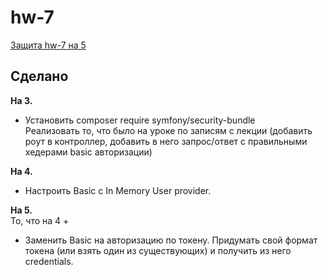 # hw-7

[Защита hw-7 на 5](https://drive.google.com/file/d/1BIes0YGLMfHz3kvWOZk1MAQLHumJoNS2/view?usp=sharing)

## Сделано

**На 3.**  
- Установить composer require symfony/security-bundle  
Реализовать то, что было на уроке по записям с лекции (добавить роут в контроллер, добавить в него запрос/ответ с правильными хедерами basic авторизации)

**На 4.**  
- Настроить Basic с In Memory User provider.

**На 5.**  
То, что на 4 +  
- Заменить Basic на авторизацию по токену. Придумать свой формат токена (или взять один из существующих) и получить из него credentials.

